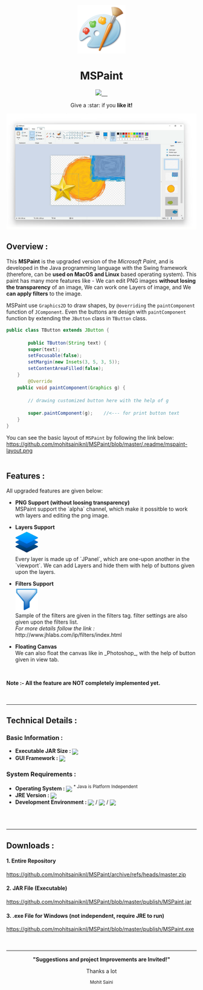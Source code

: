 <p align="center">
  <a href="https://github.com/mohitsainiknl/MSPaint">
    <img src="/.readme/mspaint-icon/mspaint-icon.png" height="128">
  </a>
  <h1 align="center">MSPaint</h1>
</p>

<p align="center">
  <a href="https://github.com/mohitsainiknl/MSPaint">
    <img src="https://img.shields.io/github/license/mohitsainiknl/MSPaint?color=blue">
  </a>
  <a href="https://github.com/mohitsainiknl/MSPaint">
    <img alt="" src="https://badgen.net/badge/java/>=v1.8.0/green">
  </a>
  <a href="https://github.com/mohitsainiknl/MSPaint">
    <img alt="" src="https://badgen.net/github/release/mohitsainiknl/MSPaint/latest">
  </a>
  <a href="https://github.com/mohitsainiknl/MSPaint">
    <img alt="" src="https://badgen.net/github/commits/mohitsainiknl/MSPaint?color=pink">
  </a>
  <a href="https://github.com/mohitsainiknl/MSPaint">
    <img alt="" src="https://img.shields.io/github/stars/mohitsainiknl/MSPaint?color=yellow">
  </a>
</p>

<p align="center">
 Give a :star: if you <b>like it!</b><br>
</p>

![Screenshot of MSPaint](/.readme/mspaint-home-new.png)

## Overview : 
This __MSPaint__ is the upgraded version of the _Microsoft Paint_, and is developed in the Java programming language with the Swing framework (therefore, can be __used on MacOS and Linux__ based operating system). This paint has many more features like - We can edit PNG images __without losing the transparency__ of an image, We can work one Layers of image, and We __can apply filters__ to the image.

MSPaint use `Graphics2D` to draw shapes, by `@overriding` the `paintComponent` function of `JComponent`. Even the buttons are design with `paintComponent` function by extending the `JButton` class in `TButton` class.
```java
public class TButton extends JButton {

	    public TButton(String text) {
        super(text);
        setFocusable(false);
        setMargin(new Insets(3, 5, 3, 5));
        setContentAreaFilled(false);
    }
	    @Override
    public void paintComponent(Graphics g) {

		// drawing customized button here with the help of g

        super.paintComponent(g);	//<--- for print button text
    }
}
```
You can see the basic layout of `MSPaint` by following the link below:<br>
https://github.com/mohitsainiknl/MSPaint/blob/master/.readme/mspaint-layout.png
<br>
<br>

## Features : 
All upgraded features are given below:
<br>

<ul>
  <li>
    <p><b>PNG Support (without loosing transparency)</b><br>
    MSPaint support the `alpha` channel, which make it possitble to work wth layers and editing the png image.
</p>
  </li>
  <li>
<p><b>Layers Support</b> <br>
<img height="64" src=".readme/mspaint-icon/layers_tool.png"/> <br>
Every layer is made up of `JPanel`, which are one-upon another in the `viewport`. We can add Layers and hide them with help of buttons given upon the layers.
  </p>
  </li>
  <li>
<p><b>Filters Support</b> <br>
<img height="64" src=".readme/mspaint-icon/filter_tool.png"/> <br>
Sample of the filters are given in the filters tag. filter settings are also given upon the filters list.  <br>
  <i>For more details follow the link :</i> <br>
http://www.jhlabs.com/ip/filters/index.html
  </p>
  </li>
  <li>
<p><b>Floating Canvas</b> <br>
We can also float the canvas like in _Photoshop_, with the help of button given in view tab.
  </p>
  </li>
</ul>
<br>

__Note :- All the feature are NOT completely implemented yet.__
<br>
<br>
<br>


---
## Technical Details :

### Basic Information :
<ul>
  <li>
     <b>Executable JAR Size : </b>
     <img align="center" src="https://badgen.net/badge/size/17.3MB">
  </li>
  <li>
     <b>GUI Framework : </b>
     <img align="center" src="https://badgen.net/badge/GUI/AWT and Swing">
  </li>
</ul>

### System Requirements :
<ul>
  <li>
     <b>Operating System : </b>
     <img align="center" src="https://badgen.net/badge/OS/Any">
     <sup> * Java is Platform Independent</sup>
  </li>
  <li>
     <b>JRE Version : </b>
     <img align="center" src="https://badgen.net/badge/JDK/>=v1.8.0">
  </li>
  <li>
     <b>Development Environment : </b>
     <img align="center" src="https://badgen.net/badge/Editor/VS Code/"> /
     <img align="center" src="https://badgen.net/badge/IDE/Eclipse/"> /
     <img align="center" src="https://badgen.net/badge/IDE/IntelliJ IDEA/">
  </li>
</ul>

<br>
<br>

---
## Downloads : 
#### 1. Entire Repository
https://github.com/mohitsainiknl/MSPaint/archive/refs/heads/master.zip
<br>
#### 2. JAR File (Executable)
https://github.com/mohitsainiknl/MSPaint/blob/master/publish/MSPaint.jar
<br>
#### 3. .exe File for Windows (not independent, require JRE to run)
https://github.com/mohitsainiknl/MSPaint/blob/master/publish/MSPaint.exe
<br>
<br>
<br>



---
<div align="center">
 <p><b>"Suggestions and project Improvements are Invited!"</b></p>
 <p>Thanks a lot</p>
 <sup>Mohit Saini</sup>
</div>
